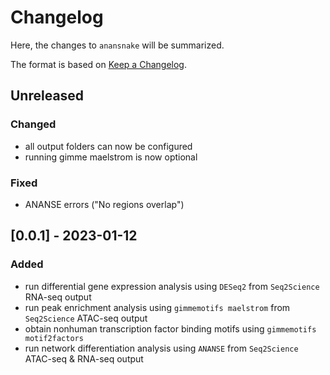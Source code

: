 # Changelog

Here, the changes to `anansnake` will be summarized.

The format is based on [Keep a Changelog](http://keepachangelog.com/en/1.0.0/).

## Unreleased

### Changed

- all output folders can now be configured
- running gimme maelstrom is now optional

### Fixed

- ANANSE errors ("No regions overlap")

## [0.0.1] - 2023-01-12

### Added

- run differential gene expression analysis using `DESeq2` from `Seq2Science` RNA-seq output
- run peak enrichment analysis using `gimmemotifs maelstrom` from `Seq2Science` ATAC-seq output
- obtain nonhuman transcription factor binding motifs using `gimmemotifs motif2factors`
- run network differentiation analysis using `ANANSE` from `Seq2Science` ATAC-seq & RNA-seq output
